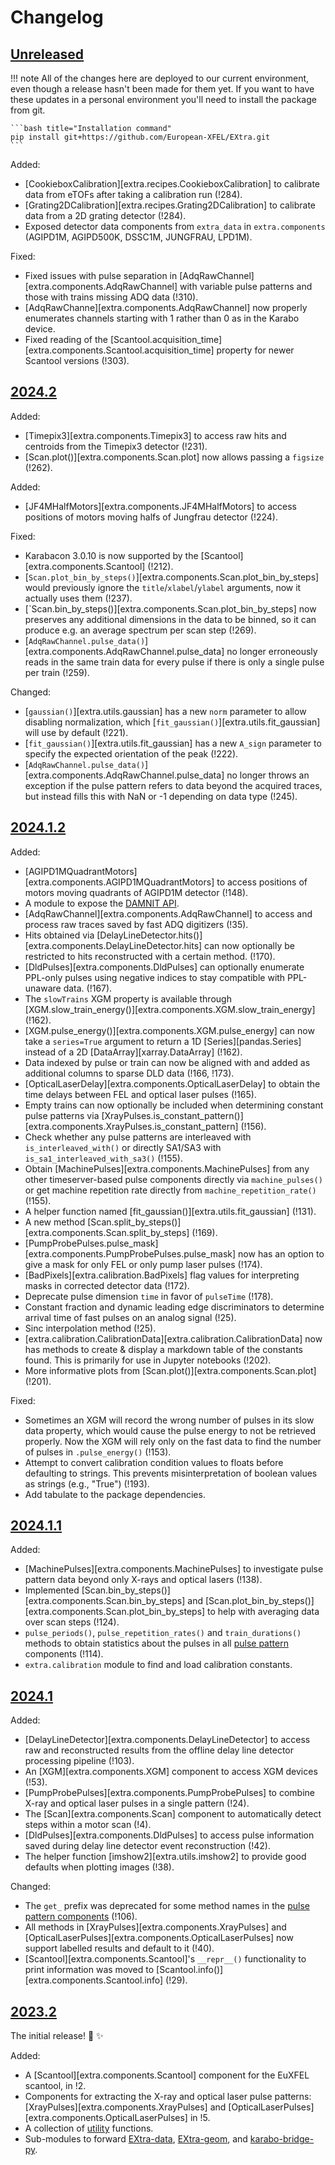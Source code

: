 <!-- Let's try to follow the naming guidelines here: https://keepachangelog.com/en/1.0.0/#how. -->

<!-- Note: before making a new release make sure to update the 'Unreleased' link at -->
<!-- the bottom to compare to the new version. -->

# Changelog

## [Unreleased]

!!! note
    All of the changes here are deployed to our current environment, even though
    a release hasn't been made for them yet. If you want to have these updates
    in a personal environment you'll need to install the package from git.

    ```bash title="Installation command"
    pip install git+https://github.com/European-XFEL/EXtra.git
    ```

Added:
- [CookieboxCalibration][extra.recipes.CookieboxCalibration] to calibrate data from eTOFs after taking a calibration run (!284).
- [Grating2DCalibration][extra.recipes.Grating2DCalibration] to calibrate data from a 2D grating detector (!284).
- Exposed detector data components from `extra_data` in `extra.components` (AGIPD1M, AGIPD500K, DSSC1M, JUNGFRAU, LPD1M).

Fixed:
- Fixed issues with pulse separation in [AdqRawChannel][extra.components.AdqRawChannel] with variable pulse patterns and those with trains missing ADQ data (!310).
- [AdqRawChanne][extra.components.AdqRawChannel] now properly enumerates channels starting with 1 rather than 0 as in the Karabo device.
- Fixed reading of the
  [Scantool.acquisition_time][extra.components.Scantool.acquisition_time]
  property for newer Scantool versions (!303).

## [2024.2]
Added:

- [Timepix3][extra.components.Timepix3] to access raw hits and centroids from the Timepix3 detector (!231).
- [Scan.plot()][extra.components.Scan.plot] now allows passing a `figsize` (!262).

Added:

- [JF4MHalfMotors][extra.components.JF4MHalfMotors] to access positions of motors moving halfs of Jungfrau detector (!224).

Fixed:

- Karabacon 3.0.10 is now supported by the [Scantool][extra.components.Scantool]
  (!212).
- [`Scan.plot_bin_by_steps()`][extra.components.Scan.plot_bin_by_steps] would
  previously ignore the `title`/`xlabel`/`ylabel` arguments, now it actually
  uses them (!237).
- [`Scan.bin_by_steps()][extra.components.Scan.plot_bin_by_steps] now preserves
  any additional dimensions in the data to be binned, so it can produce e.g.
  an average spectrum per scan step (!269).
- [`AdqRawChannel.pulse_data()`][extra.components.AdqRawChannel.pulse_data] no longer erroneously reads in the same train data for every pulse if there is only a single pulse per train (!259).

Changed:

- [`gaussian()`][extra.utils.gaussian] has a new `norm` parameter to allow
  disabling normalization, which [`fit_gaussian()`][extra.utils.fit_gaussian] will
  use by default (!221).
- [`fit_gaussian()`][extra.utils.fit_gaussian] has a new `A_sign` parameter to
  specify the expected orientation of the peak (!222).
- [`AdqRawChannel.pulse_data()`][extra.components.AdqRawChannel.pulse_data] no longer throws an exception if the pulse pattern refers to data beyond the acquired traces, but instead fills this with NaN or -1 depending on data type (!245).

## [2024.1.2]
Added:

- [AGIPD1MQuadrantMotors][extra.components.AGIPD1MQuadrantMotors] to access positions of motors moving quadrants of AGIPD1M detector (!148).
- A module to expose the [DAMNIT API](damnit.md).
- [AdqRawChannel][extra.components.AdqRawChannel] to access and process raw traces saved by fast ADQ digitizers (!35).
- Hits obtained via [DelayLineDetector.hits()][extra.components.DelayLineDetector.hits] can now optionally be restricted to hits reconstructed with a certain method. (!170).
- [DldPulses][extra.components.DldPulses] can optionally enumerate PPL-only pulses using negative indices to stay compatible with PPL-unaware data. (!167).
- The `slowTrains` XGM property is available through
  [XGM.slow_train_energy()][extra.components.XGM.slow_train_energy] (!162).
- [XGM.pulse_energy()][extra.components.XGM.pulse_energy] can now take a
  `series=True` argument to return a 1D [Series][pandas.Series] instead of a 2D
  [DataArray][xarray.DataArray] (!162).
- Data indexed by pulse or train can now be aligned with and added as additional columns to sparse DLD data (!166, !173).
- [OpticalLaserDelay][extra.components.OpticalLaserDelay] to obtain the time delays between FEL and optical laser pulses (!165).
- Empty trains can now optionally be included when determining constant pulse patterns via [XrayPulses.is_constant_pattern()][extra.components.XrayPulses.is_constant_pattern] (!156).
- Check whether any pulse patterns are interleaved with `is_interleaved_with()` or directly SA1/SA3 with `is_sa1_interleaved_with_sa3()` (!155).
- Obtain [MachinePulses][extra.components.MachinePulses] from any other timeserver-based pulse components directly via `machine_pulses()` or get machine repetition rate directly from `machine_repetition_rate()` (!155).
- A helper function named [fit_gaussian()][extra.utils.fit_gaussian] (!131).
- A new method [Scan.split_by_steps()][extra.components.Scan.split_by_steps] (!169).
- [PumpProbePulses.pulse_mask][extra.components.PumpProbePulses.pulse_mask] now
  has an option to give a mask for only FEL or only pump laser pulses (!174).
- [BadPixels][extra.calibration.BadPixels] flag values for interpreting masks
  in corrected detector data (!172).
- Deprecate pulse dimension `time` in favor of `pulseTime` (!178).
- Constant fraction and dynamic leading edge discriminators to determine arrival time of fast pulses on an analog signal (!25).
- Sinc interpolation method (!25).
- [extra.calibration.CalibrationData][extra.calibration.CalibrationData] now has methods
  to create & display a markdown table of the constants found. This is primarily for
  use in Jupyter notebooks (!202).
- More informative plots from [Scan.plot()][extra.components.Scan.plot] (!201).

Fixed:

- Sometimes an XGM will record the wrong number of pulses in its slow data
  property, which would cause the pulse energy to not be retrieved properly. Now
  the XGM will rely only on the fast data to find the number of pulses in
  `.pulse_energy()` (!153).
- Attempt to convert calibration condition values to floats before defaulting to strings. This prevents misinterpretation of boolean values as strings (e.g., "True") (!193).
- Add tabulate to the package dependencies.

## [2024.1.1]

Added:

- [MachinePulses][extra.components.MachinePulses] to investigate pulse pattern
  data beyond only X-rays and optical lasers (!138).
- Implemented [Scan.bin_by_steps()][extra.components.Scan.bin_by_steps] and
  [Scan.plot_bin_by_steps()][extra.components.Scan.plot_bin_by_steps] to help
  with averaging data over scan steps (!124).
- `pulse_periods()`, `pulse_repetition_rates()` and `train_durations()` methods
  to obtain statistics about the pulses in all [pulse
  pattern](components/pulse-patterns.md) components (!114).
- `extra.calibration` module to find and load calibration constants.

## [2024.1]
Added:

- [DelayLineDetector][extra.components.DelayLineDetector] to access raw and reconstructed results from the offline delay line detector processing pipeline (!103).
- An [XGM][extra.components.XGM] component to access XGM devices (!53).
- [PumpProbePulses][extra.components.PumpProbePulses] to combine X-ray and
  optical laser pulses in a single pattern (!24).
- The [Scan][extra.components.Scan] component to automatically detect steps
  within a motor scan (!4).
- [DldPulses][extra.components.DldPulses] to access pulse information saved
  during delay line detector event reconstruction (!42).
- The helper function [imshow2][extra.utils.imshow2] to provide good defaults
  when plotting images (!38).

Changed:

- The `get_` prefix was deprecated for some method names in the [pulse pattern
  components](components/pulse-patterns.md) (!106).
- All methods in [XrayPulses][extra.components.XrayPulses] and
  [OpticalLaserPulses][extra.components.OpticalLaserPulses] now support labelled
  results and default to it (!40).
- [Scantool][extra.components.Scantool]'s `__repr__()` functionality to print
  information was moved to [Scantool.info()][extra.components.Scantool.info]
  (!29).

## [2023.2]
The initial release! :tada: :sparkles:

Added:

- A [Scantool][extra.components.Scantool] component for the EuXFEL scantool, in !2.
- Components for extracting the X-ray and optical laser pulse patterns:
  [XrayPulses][extra.components.XrayPulses] and
  [OpticalLaserPulses][extra.components.OpticalLaserPulses] in !5.
- A collection of [utility](utilities.md) functions.
- Sub-modules to forward [EXtra-data](reading-data.md),
  [EXtra-geom](detector-geometry.md), and [karabo-bridge-py](karabo-bridge.md).


[Unreleased]: https://github.com/European-XFEL/EXtra/compare/2024.2...master
[2024.2]: https://github.com/European-XFEL/EXtra/releases/tag/2024.2
[2024.1.2]: https://github.com/European-XFEL/EXtra/releases/tag/2024.1.2
[2024.1.1]: https://github.com/European-XFEL/EXtra/releases/tag/2024.1.1
[2024.1]: https://github.com/European-XFEL/EXtra/releases/tag/2024.1
[2023.2]: https://github.com/European-XFEL/EXtra/releases/tag/2023.2
